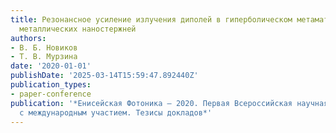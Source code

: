```yaml
---
title: Резонансное усиление излучения диполей в гиперболическом метаматериале на основе
  металлических наностержней
authors:
- В. Б. Новиков
- Т. В. Мурзина
date: '2020-01-01'
publishDate: '2025-03-14T15:59:47.892440Z'
publication_types:
- paper-conference
publication: '*Енисейская Фотоника – 2020. Первая Всероссийская научная конференция
  с международным участием. Тезисы докладов*'
---
```

